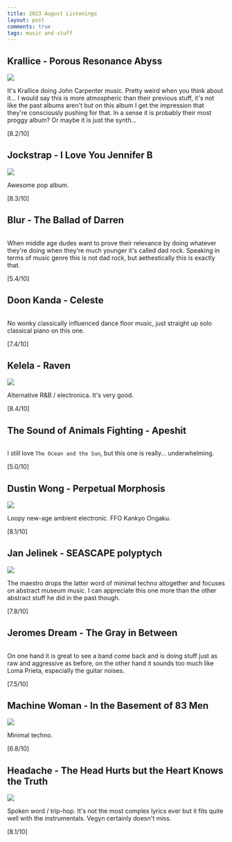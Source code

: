 ```yaml
---
title: 2023 August Listenings
layout: post
comments: true
tags: music and stuff
---
```


## Krallice - Porous Resonance Abyss

  ![](https://f4.bcbits.com/img/a0071864209_16.jpg)

  It's Krallice doing John Carpenter music. Pretty weird when you think about it... I would say this is more atmospheric than their previous stuff, it's not like the past albums aren't but on this album I get the impression that they're consciously pushing for that. In a sense it is probably their most proggy album? Or maybe it is just the synth...

  [8.2/10]

## Jockstrap - I Love You Jennifer B

  ![](https://f4.bcbits.com/img/a0869591723_16.jpg)

  Awesome pop album.

  [8.3/10]

## Blur - The Ballad of Darren

  ![]()

  When middle age dudes want to prove their relevance by doing whatever they're doing when they're much younger it's called dad rock. Speaking in terms of music genre this is not dad rock, but aethestically this is exactly that.

  [5.4/10]

## Doon Kanda - Celeste

  ![]()

  No wonky classically influenced dance floor music, just straight up solo classical piano on this one.

  [7.4/10]

## Kelela - Raven

  ![](https://f4.bcbits.com/img/a3373717420_16.jpg)

  Alternative R&B / electronica. It's very good.

  [8.4/10]

## The Sound of Animals Fighting - Apeshit

  ![]()

  I still love `The Ocean and the Sun`, but this one is really... underwhelming.

  [5.0/10]

## Dustin Wong - Perpetual Morphosis

  ![](https://f4.bcbits.com/img/a3525553174_16.jpg)

  Loopy new-age ambient electronic. FFO Kankyo Ongaku.

  [8.1/10]

## Jan Jelinek - SEASCAPE polyptych

  ![](https://f4.bcbits.com/img/a0725011226_16.jpg)

  The maestro drops the latter word of minimal techno altogether and focuses on abstract museum music. I can appreciate this one more than the other abstract stuff he did in the past though.

  [7.8/10]

## Jeromes Dream - The Gray in Between

  ![]()

  On one hand it is great to see a band come back and is doing stuff just as raw and aggressive as before, on the other hand it sounds too much like Loma Prieta, especially the guitar noises.

  [7.5/10]

## Machine Woman - In the Basement of 83 Men

  ![](https://f4.bcbits.com/img/a0472870516_16.jpg)

  Minimal techno.

  [6.8/10]

## Headache - The Head Hurts but the Heart Knows the Truth

  ![](https://f4.bcbits.com/img/a3814760352_16.jpg)

  Spoken word / trip-hop. It's not the most complex lyrics ever but it fits quite well with the instrumentals. Vegyn certainly doesn't miss.

  [8.1/10]
